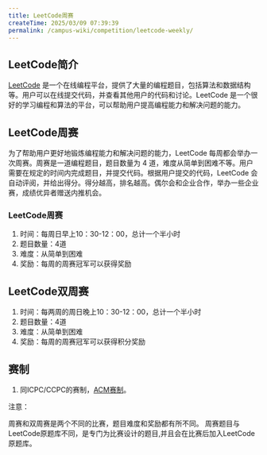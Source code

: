 ```yaml
---
title: LeetCode周赛
createTime: 2025/03/09 07:39:39
permalink: /campus-wiki/competition/leetcode-weekly/
---
```

## LeetCode简介
[LeetCode](https://leetcode-cn.com/) 是一个在线编程平台，提供了大量的编程题目，包括算法和数据结构等。用户可以在线提交代码，并查看其他用户的代码和讨论。LeetCode 是一个很好的学习编程和算法的平台，可以帮助用户提高编程能力和解决问题的能力。

## LeetCode周赛
为了帮助用户更好地锻炼编程能力和解决问题的能力，LeetCode 每周都会举办一次周赛。周赛是一道编程题目，题目数量为 4 道，难度从简单到困难不等。用户需要在规定的时间内完成题目，并提交代码。根据用户提交的代码，LeetCode 会自动评阅，并给出得分。得分越高，排名越高。偶尔会和企业合作，举办一些企业赛，成绩优异者赠送内推机会。

### LeetCode周赛
1. 时间：每周日早上10：30-12：00，总计一个半小时
1. 题目数量：4道
1. 难度：从简单到困难
1. 奖励：每周的周赛冠军可以获得奖励
## LeetCode双周赛
1. 时间：每两周的周日晚上10：30-12：00，总计一个半小时
1. 题目数量：4道
1. 难度：从简单到困难
1. 奖励：每周的周赛冠军可以获得积分奖励
## 赛制
1. 同ICPC/CCPC的赛制，[ACM赛制](/campus-wiki/team-code/CCPC-ICPC/#赛制)。

注意：

周赛和双周赛是两个不同的比赛，题目难度和奖励都有所不同。
周赛题目与LeetCode原题库不同，是专门为比赛设计的题目,并且会在比赛后加入LeetCode原题库。